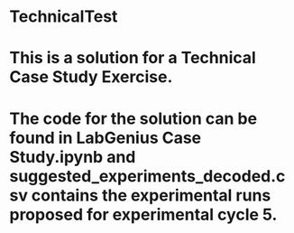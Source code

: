 # TechnicalTest
# This is a solution for a Technical Case Study Exercise.
# The code for the solution can be found in LabGenius Case Study.ipynb and suggested_experiments_decoded.csv contains the experimental runs proposed for experimental cycle 5.
